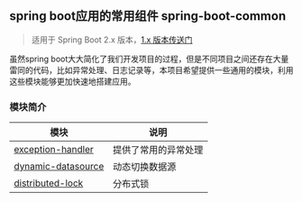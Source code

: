 ## spring boot应用的常用组件  spring-boot-common

> 适用于 Spring Boot 2.x 版本，[1.x 版本传送门](https://github.com/schhx/spring-boot-common/tree/1.x)

虽然spring boot大大简化了我们开发项目的过程，但是不同项目之间还存在大量雷同的代码，比如异常处理、日志记录等，本项目希望提供一些通用的模块，利用这些模块能够更加快速地搭建应用。

### 模块简介

模块 | 说明
---|---
[exception-handler](https://github.com/schhx/spring-boot-common/tree/master/exception-handler)  | 提供了常用的异常处理
[dynamic-datasource](https://github.com/schhx/spring-boot-common/tree/master/dynamic-datasource)  | 动态切换数据源
[distributed-lock](https://github.com/schhx/spring-boot-common/tree/master/distributed-lock)  | 分布式锁


